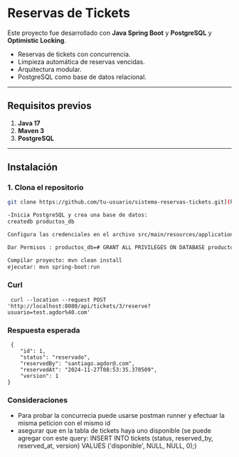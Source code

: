 # Reservas de Tickets

Este proyecto fue desarrollado con **Java Spring Boot** y **PostgreSQL** y **Optimistic Locking**.

- Reservas de tickets con concurrencia.
- Limpieza automática de reservas vencidas.
- Arquitectura modular.
- PostgreSQL como base de datos relacional.

---

## Requisitos previos

1. **Java 17**  
2. **Maven 3**  
3. **PostgreSQL**

---

## Instalación

### 1. Clona el repositorio
```bash
git clone https://github.com/tu-usuario/sistema-reservas-tickets.git](https://github.com/SantiagoAgdo/ticketsConcurrencia

-Inicia PostgreSQL y crea una base de datos:
createdb productos_db

Configura las credenciales en el archivo src/main/resources/application.properties:

Dar Permisos : productos_db=# GRANT ALL PRIVILEGES ON DATABASE productos_db TO admin;

Compilar proyecto: mvn clean install
ejecutar: mvn spring-boot:run


```
### Curl
```
 curl --location --request POST 'http://localhost:8080/api/tickets/3/reserve?usuario=test.agdor%40.com'
```

### Respuesta esperada
```
 {
    "id": 1,
    "status": "reservado",
    "reservedBy": "santiago.agdor@.com",
    "reservedAt": "2024-11-27T08:53:35.370509",
    "version": 1
}
```



### Consideraciones
- Para probar la concurrecia puede usarse postman runner y efectuar la misma peticion con el mismo id 
- asegurar que en la tabla de tickets haya uno disponible (se puede agregar con este query: INSERT INTO tickets (status, reserved_by, reserved_at, version) VALUES ('disponible', NULL, NULL, 0);)
